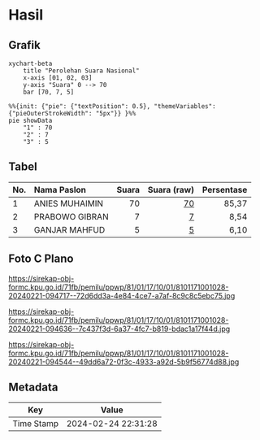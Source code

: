 # Hasil

## Grafik

```mermaid
xychart-beta
    title "Perolehan Suara Nasional"
    x-axis [01, 02, 03]
    y-axis "Suara" 0 --> 70
    bar [70, 7, 5]
```

```mermaid
%%{init: {"pie": {"textPosition": 0.5}, "themeVariables": {"pieOuterStrokeWidth": "5px"}} }%%
pie showData
    "1" : 70
    "2" : 7
    "3" : 5
```

## Tabel

| No. | Nama Paslon    | Suara | Suara (raw) | Persentase |
|:--- |:-------------- | -----:| -----------:| ----------:|
| 1   | ANIES MUHAIMIN | 70    | [70][p-1]   | 85,37      |
| 2   | PRABOWO GIBRAN | 7     | [7][p-2]    | 8,54       |
| 3   | GANJAR MAHFUD  | 5     | [5][p-3]    | 6,10       |


[p-1]: https://github.com/gigit-pemilu/pemilu-2024/blob/main/pilpres/hitung-suara/sub/81-maluku/sub/01-maluku-tengah/sub/17-kota-masohi/sub/1001-namaelo/sub/028-tps/sub/paslon-1.txt
[p-2]: https://github.com/gigit-pemilu/pemilu-2024/blob/main/pilpres/hitung-suara/sub/81-maluku/sub/01-maluku-tengah/sub/17-kota-masohi/sub/1001-namaelo/sub/028-tps/sub/paslon-2.txt
[p-3]: https://github.com/gigit-pemilu/pemilu-2024/blob/main/pilpres/hitung-suara/sub/81-maluku/sub/01-maluku-tengah/sub/17-kota-masohi/sub/1001-namaelo/sub/028-tps/sub/paslon-3.txt

## Foto C Plano

https://sirekap-obj-formc.kpu.go.id/71fb/pemilu/ppwp/81/01/17/10/01/8101171001028-20240221-094717--72d6dd3a-4e84-4ce7-a7af-8c9c8c5ebc75.jpg

https://sirekap-obj-formc.kpu.go.id/71fb/pemilu/ppwp/81/01/17/10/01/8101171001028-20240221-094636--7c437f3d-6a37-4fc7-b819-bdac1a17f44d.jpg

https://sirekap-obj-formc.kpu.go.id/71fb/pemilu/ppwp/81/01/17/10/01/8101171001028-20240221-094544--49dd6a72-0f3c-4933-a92d-5b9f56774d88.jpg


## Metadata

| Key        | Value               |
| ---------- | ------------------- |
| Time Stamp | 2024-02-24 22:31:28 |



